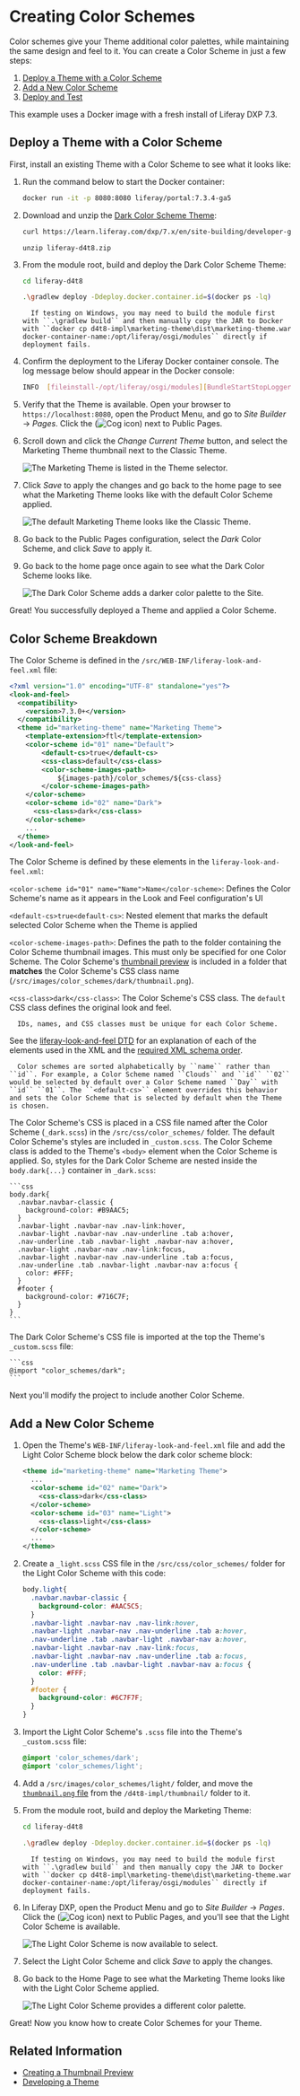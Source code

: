 # Creating Color Schemes

Color schemes give your Theme additional color palettes, while maintaining the same design and feel to it. You can create a Color Scheme in just a few steps:

1. [Deploy a Theme with a Color Scheme](#deploy-a-theme-with-a-color-scheme)
1. [Add a New Color Scheme](#add-a-new-color-scheme)
1. [Deploy and Test](#deploy-and-test)

This example uses a Docker image with a fresh install of Liferay DXP 7.3.

## Deploy a Theme with a Color Scheme

First, install an existing Theme with a Color Scheme to see what it looks like:

1. Run the command below to start the Docker container:

    ```bash
    docker run -it -p 8080:8080 liferay/portal:7.3.4-ga5
    ```

1. Download and unzip the [Dark Color Scheme Theme](https://learn.liferay.com/dxp/7.x/en/site-building/developer-guide/developing-themes/creating-a-color-scheme-for-your-theme/liferay-d4t8.zip):

    ```bash
    curl https://learn.liferay.com/dxp/7.x/en/site-building/developer-guide/developing-themes/creating-a-color-scheme-for-your-theme/liferay-d4t8.zip
    ```

    ```
    unzip liferay-d4t8.zip
    ```

1. From the module root, build and deploy the Dark Color Scheme Theme:

    ```bash
    cd liferay-d4t8
    ```

    ```bash
    .\gradlew deploy -Ddeploy.docker.container.id=$(docker ps -lq)
    ```

    ```note::
      If testing on Windows, you may need to build the module first with ``.\gradlew build`` and then manually copy the JAR to Docker with ``docker cp d4t8-impl\marketing-theme\dist\marketing-theme.war docker-container-name:/opt/liferay/osgi/modules`` directly if deployment fails.
    ```

1. Confirm the deployment to the Liferay Docker container console. The log message below should appear in the Docker console:

    ```bash
    INFO  [fileinstall-/opt/liferay/osgi/modules][BundleStartStopLogger:39] STARTED marketing-theme_1.0.0 [2294]
    ```

1. Verify that the Theme is available. Open your browser to `https://localhost:8080`, open the Product Menu, and go to *Site Builder* &rarr; *Pages*. Click the (![Cog icon](../../../../images/icon-control-menu-gear.png)) next to Public Pages.

1. Scroll down and click the *Change Current Theme* button, and select the Marketing Theme thumbnail next to the Classic Theme.

    ![The Marketing Theme is listed in the Theme selector.](./creating-color-schemes/images/01.png)

1. Click *Save* to apply the changes and go back to the home page to see what the Marketing Theme looks like with the default Color Scheme applied.

    ![The default Marketing Theme looks like the Classic Theme.](./creating-color-schemes/images/02.png)

1. Go back to the Public Pages configuration, select the *Dark* Color Scheme, and click *Save* to apply it.

1. Go back to the home page once again to see what the Dark Color Scheme looks like.

    ![The Dark Color Scheme adds a darker color palette to the Site.](./creating-color-schemes/images/03.png)

Great! You successfully deployed a Theme and applied a Color Scheme.

## Color Scheme Breakdown

The Color Scheme is defined in the `/src/WEB-INF/liferay-look-and-feel.xml` file:

```xml
<?xml version="1.0" encoding="UTF-8" standalone="yes"?>
<look-and-feel>
  <compatibility>
    <version>7.3.0+</version>
  </compatibility>
  <theme id="marketing-theme" name="Marketing Theme">
    <template-extension>ftl</template-extension>
    <color-scheme id="01" name="Default">
        <default-cs>true</default-cs>
        <css-class>default</css-class>
        <color-scheme-images-path>
            ${images-path}/color_schemes/${css-class}
        </color-scheme-images-path>
    </color-scheme>
    <color-scheme id="02" name="Dark">
      <css-class>dark</css-class>
    </color-scheme>
    ...
  </theme>
</look-and-feel>
```

The Color Scheme is defined by these elements in the `liferay-look-and-feel.xml`:

`<color-scheme id="01" name="Name">Name</color-scheme>`: Defines the Color Scheme's name as it appears in the Look and Feel configuration's UI

`<default-cs>true<default-cs>`: Nested element that marks the default selected Color Scheme when the Theme is applied

`<color-scheme-images-path>`: Defines the path to the folder containing the Color Scheme thumbnail images. This must only be specified for one Color Scheme. The Color Scheme's [thumbnail preview](./creating-a-thumbnail-preview.md) is included in a folder that **matches** the Color Scheme's CSS class name (`/src/images/color_schemes/dark/thumbnail.png`).

`<css-class>dark</css-class>`: The Color Scheme's CSS class. The `default` CSS class defines the original look and feel.

```note::
  IDs, names, and CSS classes must be unique for each Color Scheme.
```

See the [liferay-look-and-feel DTD](https://docs.liferay.com/portal/7.3-latest/definitions/liferay-look-and-feel_7_3_0.dtd.html#color-scheme) for an explanation of each of the elements used in the XML and the [required XML schema order](https://docs.liferay.com/portal/7.3-latest/definitions/liferay-look-and-feel_7_3_0.dtd.html#theme).

```note::
  Color schemes are sorted alphabetically by ``name`` rather than ``id``. For example, a Color Scheme named ``Clouds`` and ``id`` ``02`` would be selected by default over a Color Scheme named ``Day`` with ``id`` ``01``. The ``<default-cs>`` element overrides this behavior and sets the Color Scheme that is selected by default when the Theme is chosen.
```

The Color Scheme's CSS is placed in a CSS file named after the Color Scheme (`_dark.scss`) in the `/src/css/color_schemes/` folder. The default Color Scheme's styles are included in `_custom.scss`. The Color Scheme class is added to the Theme's `<body>` element when the Color Scheme is applied. So, styles for the Dark Color Scheme are nested inside the `body.dark{...}` container in `_dark.scss`:

    ```css
    body.dark{
      .navbar.navbar-classic {
        background-color: #B9AAC5;
      }  
      .navbar-light .navbar-nav .nav-link:hover, 
      .navbar-light .navbar-nav .nav-underline .tab a:hover, 
      .nav-underline .tab .navbar-light .navbar-nav a:hover, 
      .navbar-light .navbar-nav .nav-link:focus, 
      .navbar-light .navbar-nav .nav-underline .tab a:focus, 
      .nav-underline .tab .navbar-light .navbar-nav a:focus {
        color: #FFF;
      }
      #footer {
        background-color: #716C7F;
      }
    }
    ```

The Dark Color Scheme's CSS file is imported at the top the Theme's `_custom.scss` file:

    ```css
    @import "color_schemes/dark";
    ```

Next you'll modify the project to include another Color Scheme.

## Add a New Color Scheme

1. Open the Theme's `WEB-INF/liferay-look-and-feel.xml` file and add the Light Color Scheme block below the dark color scheme block:

    ```xml
    <theme id="marketing-theme" name="Marketing Theme">
      ...
      <color-scheme id="02" name="Dark">
        <css-class>dark</css-class>
      </color-scheme>
      <color-scheme id="03" name="Light">
        <css-class>light</css-class>
      </color-scheme>
      ...
    </theme>
     ```

1. Create a `_light.scss` CSS file in the `/src/css/color_schemes/` folder for the Light Color Scheme with this code: 

    ```css
    body.light{
      .navbar.navbar-classic {
        background-color: #AAC5C5;
      }  
      .navbar-light .navbar-nav .nav-link:hover, 
      .navbar-light .navbar-nav .nav-underline .tab a:hover, 
      .nav-underline .tab .navbar-light .navbar-nav a:hover, 
      .navbar-light .navbar-nav .nav-link:focus, 
      .navbar-light .navbar-nav .nav-underline .tab a:focus, 
      .nav-underline .tab .navbar-light .navbar-nav a:focus {
        color: #FFF;
      }
      #footer {
        background-color: #6C7F7F;
      }
    }
    ```

1. Import the Light Color Scheme's `.scss` file into the Theme's `_custom.scss` file:

    ```css
    @import 'color_schemes/dark';
    @import 'color_schemes/light';
    ```

1. Add a `/src/images/color_schemes/light/` folder, and move the [ `thumbnail.png` file](./creating-a-thumbnail-preview.md) from the `/d4t8-impl/thumbnail/` folder to it.

1. From the module root, build and deploy the Marketing Theme:

    ```bash
    cd liferay-d4t8
    ```

    ```bash
    .\gradlew deploy -Ddeploy.docker.container.id=$(docker ps -lq)
    ```

    ```note::
      If testing on Windows, you may need to build the module first with ``.\gradlew build`` and then manually copy the JAR to Docker with ``docker cp d4t8-impl\marketing-theme\dist\marketing-theme.war docker-container-name:/opt/liferay/osgi/modules`` directly if deployment fails.
    ```

1. In Liferay DXP, open the Product Menu and go to *Site Builder* &rarr; *Pages*. Click the (![Cog icon](../../../../images/icon-control-menu-gear.png)) next to Public Pages, and you'll see that the Light Color Scheme is available.

    ![The Light Color Scheme is now available to select.](./creating-color-schemes/images/04.png)

1. Select the Light Color Scheme and click *Save* to apply the changes.
1. Go back to the Home Page to see what the Marketing Theme looks like with the Light Color Scheme applied.

    ![The Light Color Scheme provides a different color palette.](./creating-color-schemes/images/05.png)

Great! Now you know how to create Color Schemes for your Theme.

## Related Information

* [Creating a Thumbnail Preview](./creating-a-thumbnail-preview.md)
* [Developing a Theme](../developing-a-theme.md)

